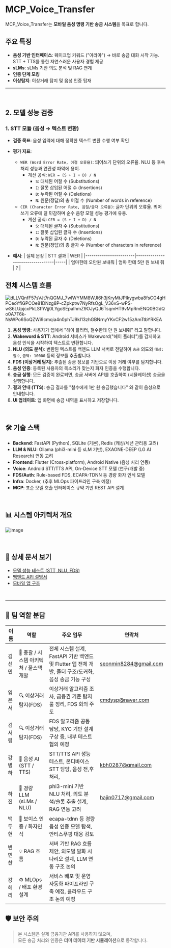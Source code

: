 # MCP_Voice_Transfer

MCP_Voice_Transfer는 **모바일 음성 명령 기반 송금 시스템**을 목표로 합니다.  

## 주요 특징

* **음성 기반 인터페이스**: 웨이크업 키워드 ("아라야") → 바로 송금 대화 시작 가능. STT + TTS를 통한 자연스러운 사용자 경험 제공
* **sLMs**: sLMs 기반 의도 분석 및 RAG 연계
* **인증 단계 모킹**
* **이상탐지**: 이상거래 탐지 및 음성 인증 탑재

---

<br>

## 2. 모델 성능 검증

###  1. STT 모듈 (음성 → 텍스트 변환)

- **검증 목표**: 음성 입력에 대해 정확한 텍스트 변환 수행 여부 확인

- **평가 지표**:
  - `WER (Word Error Rate, 어절 오류율)`: 띄어쓰기 단위의 오류율. NLU 등 후속 처리 성능과 연관성 파악에 용이.
    - 계산 공식: `WER = (S + I + D) / N`
      - `S`: 대체된 어절 수 (Substitutions)
      - `I`: 잘못 삽입된 어절 수 (Insertions)
      - `D`: 누락된 어절 수 (Deletions)
      - `N`: 원문(정답)의 총 어절 수 (Number of words in reference)
  - `CER (Character Error Rate, 음절/글자 오류율)`: 글자 단위의 오류율. 띄어쓰기 오류에 덜 민감하며 순수 음향 모델 성능 평가에 유용.
    - 계산 공식: `CER = (S + I + D) / N`
      - `S`: 대체된 글자 수 (Substitutions)
      - `I`: 잘못 삽입된 글자 수 (Insertions)
      - `D`: 누락된 글자 수 (Deletions)
      - `N`: 원문(정답)의 총 글자 수 (Number of characters in reference)

- **예시**:
| 실제 문장              | STT 결과                         | WER |
|------------------------|----------------------------------|-----|
| 엄마한테 오만원 보내줘 | 엄마 한테 5만 원 보내 줘         | ? |


## 전체 시스템 흐름 
![dLLVQnfF57sVJt7nQGMJ_7wlWYMM8WJI6h3jKryMtJPIkygwba8fsCG4gHPCeoYfiGPCOe81DNzg8P-cZpkptw7NyRfsOgL_V36vS-wPS-wS6LUpjcxPkLSffiVjj0LYgoSEpaIhmZ9OJyQJ6TsqmHT9vMpRmENQ0BGdQo0A7T6k-NsWPo6SoQZWi9cmqia4n0phTJ9kI13zhGBNrnyYKvCF2w15zAmTtbYRKEA](https://github.com/user-attachments/assets/50a5d7e4-082b-4570-92b2-db86f93f86d5)
1.  **음성 명령**: 사용자가 앱에서 "헤이 플러터, 철수한테 만 원 보내줘" 라고 말합니다.
2.  **Wakeword & STT**: Android 서비스가 Wakeword("헤이 플러터")를 감지하고 음성 인식을 시작하여 텍스트로 변환합니다.
3.  **NLU (의도 분석)**: 변환된 텍스트를 백엔드 LLM 서버로 전달하여 `송금` 의도와 `대상: 철수`, `금액: 10000` 등의 정보를 추출합니다.
4.  **FDS (이상거래 탐지)**: 추출된 송금 정보를 기반으로 이상 거래 여부를 탐지합니다.
5.  **음성 인증**: 등록된 사용자의 목소리가 맞는지 화자 인증을 수행합니다.
6.  **송금 실행**: 모든 검증이 완료되면, 송금 서버에 API를 호출하여 (시뮬레이션) 송금을 실행합니다.
7.  **결과 안내 (TTS)**: 송금 결과를 "철수에게 1만 원 송금했습니다" 와 같이 음성으로 안내합니다.
8.  **UI 업데이트**: 앱 화면에 송금 내역을 표시하고 저장합니다.

</br>


## 🛠️ 기술 스택

* **Backend**: FastAPI (Python), SQLite (기본), Redis (캐싱/세션 관리용 고려)
* **LLM & NLU**: Ollama (phi3-mini 등 sLM 기반), EXAONE-DEEP (LG AI Research) 연동 고려
* **Frontend**: Flutter (Cross-platform), Android Native (음성 처리 연동)
* **Voice**: Android STT/TTS API, On-Device STT 모델 (연구/개발 중)
* **FDS/Auth**: Rule-based FDS, ECAPA-TDNN 등 경량 화자 인식 모델
* **Infra**: Docker, (추후 MLOps 파이프라인 구축 예정)
* **MCP**: 표준 모델 호출 인터페이스 규약 기반 REST API 설계

</br>

## 📊 시스템 아키텍처 개요
![image](https://github.com/user-attachments/assets/719b81a1-08b0-47b4-9286-baf9e49149e6)


</br>

## 📑 상세 문서 보기

- [모델 성능 테스트 (STT, NLU, FDS)](./backend/README.md)
- [백엔드 API 설명서](./backend/README.md)
- [모바일 앱 구조](./frontend/README.md)


</br>



---

## 👥 팀 역할 분담

| 이름     | 역할                        | 주요 업무                                                                | 연락처 | 
|----------|-----------------------------|----------------------------------------------------------------------------------------|--|
| 김선민   | 🧭 총괄 / 시스템 아키텍처 / 풀스택 개발  | 전체 시스템 설계, FastAPI 기반 백엔드 및 Flutter 앱 전체 개발, 폴더 구조/도커화, 음성 송금 기능 구성 |seonmin8284@gmail.com|
| 임은서   | 🔍 이상거래탐지(FDS)         | 이상거래 알고리즘 조사, 금융권 기준 탐지 룰 정리, FDS 회의 주도                      |cmdysp@naver.com|
| 김서령   | 🔍 이상거래탐지(FDS)         | FDS 알고리즘 공동 담당, KYC 기반 설계 구상 중, 내부 테스트 협의 예정                 ||
| 강병하   | 🧠 음성 AI (STT / TTS)   | STT/TTS API 성능 테스트, 온디바이스 STT 담당, 음성 전,후처리,                       |kbh0287@gmail.com|
| 하진     | 🤖 경량 LLM (sLMs / NLU)     | phi3-mini 기반 NLU 처리, 의도 분석/슬롯 추출 설계, RAG 연동 고려                    |hajin0717@gmail.com|
| 백두현   | 🔐 보이스 인증 / 화자인식    | ecapa-tdnn 등 경량 음성 인증 모델 탐색, 안티스푸핑 대응 검토                         ||
| 변민찬   | 💡 RAG 흐름  | 서버 기반 RAG 흐름 제안, 의도별 발화 시나리오 설계, LLM 연동 구조 논의              ||
| 강혜리   | ⚙️ MLOps / 배포 환경 설계   | 서비스 배포 및 운영 자동화 파이프라인 구축 예정, 클라우드 구조 논의 예정             ||



## 🛡️ 보안 주의

> 본 시스템은 실제 금융기관 API를 사용하지 않으며,  
> 모든 송금 처리와 인증은 **더미 데이터 기반 시뮬레이션**으로 동작합니다.
